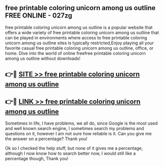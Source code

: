 ## free printable coloring unicorn among us outline FREE ONLINE - 027zg

free printable coloring unicorn among us outline is a popular website that offers a wide variety of free printable coloring unicorn among us outline that can be played in environments where access to free printable coloring unicorn among us outline sites is typically restricted,Enjoy playing all your favorite casual free printable coloring unicorn among us outline, office, or home. Dive into the world of online freefree printable coloring unicorn among us outline without downloads!

## 👉🔴 [SITE >> free printable coloring unicorn among us outline](http://news.freeplayer.one?title=free_printable_coloring_unicorn_among_us_outline&ref=FRRE)

## 👉🔴 [LINK >> free printable coloring unicorn among us outline](http://news.freeplayer.one?title=free_printable_coloring_unicorn_among_us_outline&ref=FREE)

Sometimes in life, I have problems, we all do, since Google is the most used and well known search engine, I sometimes search my problems and questions on it, however I am not sure how reliable is it. Can you give me the answer on a percentage? Thank you!

Ok so I checked the help stuff, but none of it gives me a percentage, although I now know how to search better now, I would still like a percentage though, Thank you!